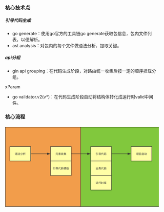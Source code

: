 ### 核心技术点

##### 引导代码生成

* go generate：使用go官方的工具链go generate获取包信息，包内文件列表，以便解析。
* ast analysis：对包内的每个文件做语法分析，提取关键。

##### api分组

* gin api grouping：在代码生成阶段，对路由统一收集后按一定的顺序挂载分组。

xParam

* go validator.v2\(v\*\)：在代码生成阶段自动将结构体转化成运行时valid中间件。

### 核心流程

### ![](/assets/flow.png)




